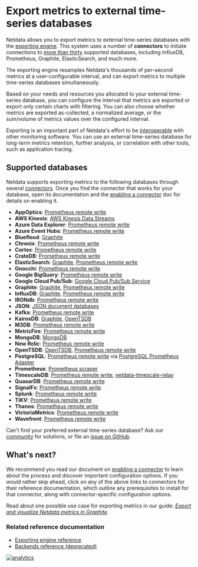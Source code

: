 <!--
title: "Export metrics to external time-series databases"
description: "Use the exporting engine to send Netdata metrics to popular external time series databases for long-term storage or further analysis."
custom_edit_url: https://github.com/netdata/netdata/edit/master/docs/export/external-databases.md
-->

# Export metrics to external time-series databases

Netdata allows you to export metrics to external time-series databases with the [exporting
engine](/src/exporting/README.md). This system uses a number of **connectors** to initiate connections to [more than
thirty](#supported-databases) supported databases, including InfluxDB, Prometheus, Graphite, ElasticSearch, and much
more. 

The exporting engine resamples Netdata's thousands of per-second metrics at a user-configurable interval, and can export
metrics to multiple time-series databases simultaneously.

Based on your needs and resources you allocated to your external time-series database, you can configure the interval
that metrics are exported or export only certain charts with filtering. You can also choose whether metrics are exported
as-collected, a normalized average, or the sum/volume of metrics values over the configured interval.

Exporting is an important part of Netdata's effort to be [interoperable](/docs/overview/netdata-monitoring-stack.md)
with other monitoring software. You can use an external time-series database for long-term metrics retention, further
analysis, or correlation with other tools, such as application tracing.

## Supported databases

Netdata supports exporting metrics to the following databases through several
[connectors](/src/exporting/README.md#features). Once you find the connector that works for your database, open its
documentation and the [enabling a connector](/docs/export/enable-connector.md) doc for details on enabling it.

-   **AppOptics**: [Prometheus remote write](/src/exporting/prometheus/remote_write/README.md)
-   **AWS Kinesis**: [AWS Kinesis Data Streams](/src/exporting/aws_kinesis/README.md)
-   **Azure Data Explorer**: [Prometheus remote write](/src/exporting/prometheus/remote_write/README.md)
-   **Azure Event Hubs**: [Prometheus remote write](/src/exporting/prometheus/remote_write/README.md)
-   **Blueflood**: [Graphite](/src/exporting/graphite/README.md)
-   **Chronix**: [Prometheus remote write](/src/exporting/prometheus/remote_write/README.md)
-   **Cortex**: [Prometheus remote write](/src/exporting/prometheus/remote_write/README.md)
-   **CrateDB**: [Prometheus remote write](/src/exporting/prometheus/remote_write/README.md)
-   **ElasticSearch**: [Graphite](/src/exporting/graphite/README.md), [Prometheus remote
    write](/src/exporting/prometheus/remote_write/README.md)
-   **Gnocchi**: [Prometheus remote write](/src/exporting/prometheus/remote_write/README.md)
-   **Google BigQuery**: [Prometheus remote write](/src/exporting/prometheus/remote_write/README.md)
-   **Google Cloud Pub/Sub**: [Google Cloud Pub/Sub Service](/src/exporting/pubsub/README.md)
-   **Graphite**: [Graphite](/src/exporting/graphite/README.md), [Prometheus remote
    write](/src/exporting/prometheus/remote_write/README.md)
-   **InfluxDB**: [Graphite](/src/exporting/graphite/README.md), [Prometheus remote
    write](/src/exporting/prometheus/remote_write/README.md)
-   **IRONdb**: [Prometheus remote write](/src/exporting/prometheus/remote_write/README.md)
-   **JSON**: [JSON document databases](/src/exporting/json/README.md)
-   **Kafka**: [Prometheus remote write](/src/exporting/prometheus/remote_write/README.md)
-   **KairosDB**: [Graphite](/src/exporting/graphite/README.md), [OpenTSDB](/src/exporting/opentsdb/README.md)
-   **M3DB**: [Prometheus remote write](/src/exporting/prometheus/remote_write/README.md)
-   **MetricFire**: [Prometheus remote write](/src/exporting/prometheus/remote_write/README.md)
-   **MongoDB**: [MongoDB](/src/exporting/mongodb/)
-   **New Relic**: [Prometheus remote write](/src/exporting/prometheus/remote_write/README.md)
-   **OpenTSDB**: [OpenTSDB](/src/exporting/opentsdb/README.md), [Prometheus remote
    write](/src/exporting/prometheus/remote_write/README.md)
-   **PostgreSQL**: [Prometheus remote write](/src/exporting/prometheus/remote_write/README.md)
    via [PostgreSQL Prometheus Adapter](https://github.com/CrunchyData/postgresql-prometheus-adapter)
-   **Prometheus**: [Prometheus scraper](/src/exporting/prometheus/README.md)
-   **TimescaleDB**: [Prometheus remote write](/src/exporting/prometheus/remote_write/README.md),
    [netdata-timescale-relay](/src/exporting/TIMESCALE.md)
-   **QuasarDB**: [Prometheus remote write](/src/exporting/prometheus/remote_write/README.md)
-   **SignalFx**: [Prometheus remote write](/src/exporting/prometheus/remote_write/README.md)
-   **Splunk**: [Prometheus remote write](/src/exporting/prometheus/remote_write/README.md)
-   **TiKV**: [Prometheus remote write](/src/exporting/prometheus/remote_write/README.md)
-   **Thanos**: [Prometheus remote write](/src/exporting/prometheus/remote_write/README.md)
-   **VictoriaMetrics**: [Prometheus remote write](/src/exporting/prometheus/remote_write/README.md)
-   **Wavefront**: [Prometheus remote write](/src/exporting/prometheus/remote_write/README.md)

Can't find your preferred external time-series database? Ask our [community](https://community.netdata.cloud/) for
solutions, or file an [issue on
GitHub](https://github.com/netdata/netdata/issues/new?labels=bug%2C+needs+triage&template=bug_report.md).

## What's next?

We recommend you read our document on [enabling a connector](/docs/export/enable-connector.md) to learn about the
process and discover important configuration options. If you would rather skip ahead, click on any of the above links to
connectors for their reference documentation, which outline any prerequisites to install for that connector, along with
connector-specific configuration options.

Read about one possible use case for exporting metrics in our guide: [_Export and visualize Netdata metrics in
Graphite_](/docs/guides/export/export-netdata-metrics-graphite.md).

### Related reference documentation

-   [Exporting engine reference](/src/exporting/README.md)
-   [Backends reference (deprecated)](/backends/README.md)

[![analytics](https://www.google-analytics.com/collect?v=1&aip=1&t=pageview&_s=1&ds=github&dr=https%3A%2F%2Fgithub.com%2Fnetdata%2Fnetdata&dl=https%3A%2F%2Fmy-netdata.io%2Fgithub%2Fdocs%2Fexporting%2Fexternal-databases&_u=MAC~&cid=5792dfd7-8dc4-476b-af31-da2fdb9f93d2&tid=UA-64295674-3)](<>)
